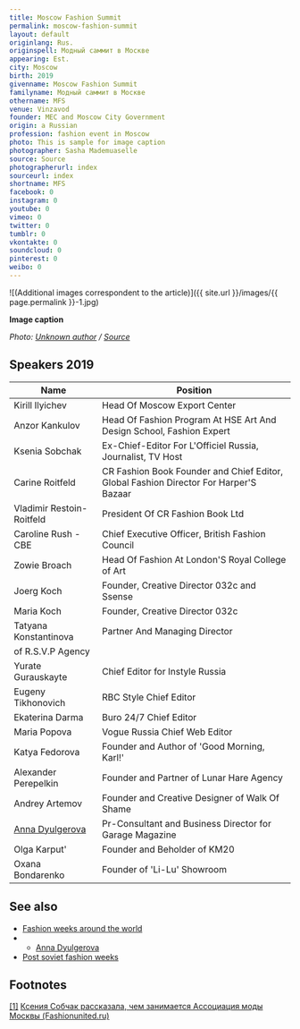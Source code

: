 ```yaml
---
title: Moscow Fashion Summit
permalink: moscow-fashion-summit
layout: default
originlang: Rus.
originspell: Модный саммит в Москве
appearing: Est.
city: Moscow
birth: 2019
givenname: Moscow Fashion Summit
familyname: Модный саммит в Москве
othername: MFS
venue: Vinzavod
founder: MEC and Moscow City Government
origin: a Russian
profession: fashion event in Moscow
photo: This is sample for image caption
photographer: Sasha Mademuaselle
source: Source
photographerurl: index
sourceurl: index
shortname: MFS
facebook: 0
instagram: 0
youtube: 0
vimeo: 0
twitter: 0
tumblr: 0
vkontakte: 0
soundcloud: 0
pinterest: 0
weibo: 0
---
```


<!---
To edit top block see
icon "Meta Data"
on right menu
Full edit instructions
indexmod.gq/edit
-->

![(Additional images correspondent to the article)]({{ site.url }}/images/{{ page.permalink }}-1.jpg)

**Image caption**

*Photo: [Unknown author](index) / [Source](index)*

## Speakers 2019

|Name|Position|
|-|-|
|Kirill Ilyichev|Head Of Moscow Export Center|
|Anzor Kankulov|Head Of Fashion Program At HSE Art And Design School, Fashion Expert|
|Ksenia Sobchak|Ex-Chief-Editor For L'Officiel Russia, Journalist, TV Host|
|Carine Roitfeld|CR Fashion Book Founder and Chief Editor, Global Fashion Director For Harper'S Bazaar|
|Vladimir Restoin-Roitfeld|President Of CR Fashion Book Ltd|
|Caroline Rush - CBE|Chief Executive Officer, British Fashion Council|
|Zowie Broach|Head Of Fashion At London'S Royal College of Art|
|Joerg Koch|Founder, Creative Director 032с and Ssense|
|Maria Koch|Founder, Creative Director 032с|
|Tatyana Konstantinova|Partner And Managing Director
of R.S.V.P Agency|
|Yurate Gurauskayte|Chief Editor for Instyle Russia|
|Eugeny Tikhonovich|RBC Style Chief Editor|
|Ekaterina Darma|Buro 24/7 Chief Editor|
|Maria Popova|Vogue Russia Chief Web Editor|
|Katya Fedorova|Founder and Author of 'Good Morning, Karl!'|Telegram Channel|
|Alexander Perepelkin|Founder and Partner of Lunar Hare Agency|
|Andrey Artemov|Founder and Creative Designer of Walk Of Shame|
|[Anna Dyulgerova](dyulgerova-anna)|Pr-Consultant and Business Director for Garage Magazine|
|Olga Karput'|Founder and Beholder of KM20|
|Oxana Bondarenko|Founder of 'Li-Lu' Showroom|

## See also

+ [Fashion weeks around the world](fashion-weeks-around-the-world)
+ + [Anna Dyulgerova](dyulgerova-anna)
+ [Post soviet fashion weeks](post-soviet-fashion-weeks)

## Footnotes

[[1]](#a1) <span id="f1"></span> [Ксения Собчак рассказала, чем занимается Ассоциация моды Москвы (Fashionunited.ru)](https://fashionunited.ru/novostee/beeznyes/kseniya-sobchak-rasskazala-chem-zanimaetsya-assotsiatsiya-mody-moskvy/2019060725962)
